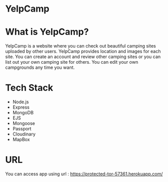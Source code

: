 # YelpCamp

# What is YelpCamp?
YelpCamp is a website where you can check out beautiful camping sites uploaded by other users. YelpCamp provides location and images for each site. You can create an account and review other camping sites or you can list out your own camping site for others. You can edit your own campgrounds any time you want.

# Tech Stack

- Node.js
- Express
- MongoDB
- EJS
- Mongoose
- Passport
- Cloudinary
- MapBox

# URL
You can access app using url : https://protected-tor-57361.herokuapp.com/
